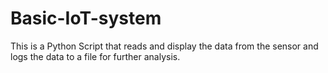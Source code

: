 # Basic-IoT-system
This is a Python Script that reads and display the data from the sensor and logs the data to a file for further analysis.
